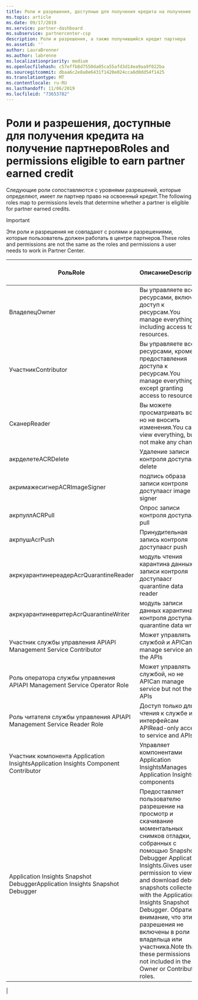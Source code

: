```yaml
---
title: Роли и разрешения, доступные для получения кредита на получение партнеров | Центр партнеров
ms.topic: article
ms.date: 09/17/2019
ms.service: partner-dashboard
ms.subservice: partnercenter-csp
description: Роли и разрешения, а также получившийся кредит партнера
ms.assetid: ''
author: LauraBrenner
ms.author: labrenne
ms.localizationpriority: medium
ms.openlocfilehash: c57effb8d7550da05ca55afd3d14ea9aa9f022ba
ms.sourcegitcommit: dbaa6c2e8a0e6431f1420e024cca6d0dd54f1425
ms.translationtype: MT
ms.contentlocale: ru-RU
ms.lasthandoff: 11/06/2019
ms.locfileid: "73653782"
---
```

# <a name="roles-and-permissions-eligible-to-earn-partner-earned-credit"></a><span data-ttu-id="6d34e-103">Роли и разрешения, доступные для получения кредита на получение партнеров</span><span class="sxs-lookup"><span data-stu-id="6d34e-103">Roles and permissions eligible to earn partner earned credit</span></span>

<span data-ttu-id="6d34e-104">Следующие роли сопоставляются с уровнями разрешений, которые определяют, имеет ли партнер право на освоенный кредит.</span><span class="sxs-lookup"><span data-stu-id="6d34e-104">The following roles map to permissions levels that determine whether a partner is eligible for partner earned credits.</span></span>

>[!Important]
><span data-ttu-id="6d34e-105">Эти роли и разрешения не совпадают с ролями и разрешениями, которые пользователь должен работать в центре партнеров.</span><span class="sxs-lookup"><span data-stu-id="6d34e-105">These roles and permissions are not the same as the roles and permissions a user needs to work in Partner Center.</span></span>

|<span data-ttu-id="6d34e-106">**Роль**</span><span class="sxs-lookup"><span data-stu-id="6d34e-106">**Role**</span></span>   |<span data-ttu-id="6d34e-107">**Описание**</span><span class="sxs-lookup"><span data-stu-id="6d34e-107">**Description**</span></span>   |<span data-ttu-id="6d34e-108">**Подходящие PEC**</span><span class="sxs-lookup"><span data-stu-id="6d34e-108">**PEC eligible**</span></span>   |
|-----------------|:------------------|:--------------|
|<span data-ttu-id="6d34e-109">Владелец</span><span class="sxs-lookup"><span data-stu-id="6d34e-109">Owner</span></span>  |<span data-ttu-id="6d34e-110">Вы управляете всеми ресурсами, включая доступ к ресурсам.</span><span class="sxs-lookup"><span data-stu-id="6d34e-110">You manage everything, including access to resources.</span></span>|<span data-ttu-id="6d34e-111">"Да",</span><span class="sxs-lookup"><span data-stu-id="6d34e-111">Yes</span></span>|
|<span data-ttu-id="6d34e-112">Участник</span><span class="sxs-lookup"><span data-stu-id="6d34e-112">Contributor</span></span> |<span data-ttu-id="6d34e-113">Вы управляете всеми ресурсами, кроме предоставления доступа к ресурсам.</span><span class="sxs-lookup"><span data-stu-id="6d34e-113">You manage everything except granting access to resources.</span></span>|<span data-ttu-id="6d34e-114">"Да",</span><span class="sxs-lookup"><span data-stu-id="6d34e-114">Yes</span></span>|
|<span data-ttu-id="6d34e-115">Сканер</span><span class="sxs-lookup"><span data-stu-id="6d34e-115">Reader</span></span>|<span data-ttu-id="6d34e-116">Вы можете просматривать все, но не вносить изменения.</span><span class="sxs-lookup"><span data-stu-id="6d34e-116">You can view everything, but not make any changes</span></span>|<span data-ttu-id="6d34e-117">Нет</span><span class="sxs-lookup"><span data-stu-id="6d34e-117">No</span></span>|
|<span data-ttu-id="6d34e-118">акрделете</span><span class="sxs-lookup"><span data-stu-id="6d34e-118">ACRDelete</span></span>|<span data-ttu-id="6d34e-119">Удаление записи контроля доступа</span><span class="sxs-lookup"><span data-stu-id="6d34e-119">acr delete</span></span>|<span data-ttu-id="6d34e-120">"Да",</span><span class="sxs-lookup"><span data-stu-id="6d34e-120">Yes</span></span>|
|<span data-ttu-id="6d34e-121">акримажесигнер</span><span class="sxs-lookup"><span data-stu-id="6d34e-121">ACRImageSigner</span></span>|<span data-ttu-id="6d34e-122">подпись образа записи контроля доступа</span><span class="sxs-lookup"><span data-stu-id="6d34e-122">acr image signer</span></span>|<span data-ttu-id="6d34e-123">"Да",</span><span class="sxs-lookup"><span data-stu-id="6d34e-123">Yes</span></span>|
|<span data-ttu-id="6d34e-124">акрпулл</span><span class="sxs-lookup"><span data-stu-id="6d34e-124">ACRPull</span></span>|<span data-ttu-id="6d34e-125">Опрос записи контроля доступа</span><span class="sxs-lookup"><span data-stu-id="6d34e-125">acr pull</span></span>|<span data-ttu-id="6d34e-126">"Да",</span><span class="sxs-lookup"><span data-stu-id="6d34e-126">Yes</span></span>|
|<span data-ttu-id="6d34e-127">акрпуш</span><span class="sxs-lookup"><span data-stu-id="6d34e-127">AcrPush</span></span>|<span data-ttu-id="6d34e-128">Принудительная запись контроля доступа</span><span class="sxs-lookup"><span data-stu-id="6d34e-128">acr push</span></span>|<span data-ttu-id="6d34e-129">"Да",</span><span class="sxs-lookup"><span data-stu-id="6d34e-129">Yes</span></span>|
|<span data-ttu-id="6d34e-130">акркуарантинереадер</span><span class="sxs-lookup"><span data-stu-id="6d34e-130">AcrQuarantineReader</span></span>|<span data-ttu-id="6d34e-131">модуль чтения карантина данных записи контроля доступа</span><span class="sxs-lookup"><span data-stu-id="6d34e-131">acr quarantine data reader</span></span>|<span data-ttu-id="6d34e-132">Нет</span><span class="sxs-lookup"><span data-stu-id="6d34e-132">No</span></span>|
|<span data-ttu-id="6d34e-133">акркуарантиневритер</span><span class="sxs-lookup"><span data-stu-id="6d34e-133">AcrQuarantineWriter</span></span>| <span data-ttu-id="6d34e-134">модуль записи данных карантина контроля доступа</span><span class="sxs-lookup"><span data-stu-id="6d34e-134">acr quarantine data writer</span></span>|<span data-ttu-id="6d34e-135">"Да",</span><span class="sxs-lookup"><span data-stu-id="6d34e-135">Yes</span></span>|
|<span data-ttu-id="6d34e-136">Участник службы управления API</span><span class="sxs-lookup"><span data-stu-id="6d34e-136">API Management Service Contributor</span></span>|<span data-ttu-id="6d34e-137">Может управлять службой и API</span><span class="sxs-lookup"><span data-stu-id="6d34e-137">Can manage service and the APIs</span></span>|<span data-ttu-id="6d34e-138">"Да",</span><span class="sxs-lookup"><span data-stu-id="6d34e-138">Yes</span></span>|
|<span data-ttu-id="6d34e-139">Роль оператора службы управления API</span><span class="sxs-lookup"><span data-stu-id="6d34e-139">API Management Service Operator Role</span></span>|<span data-ttu-id="6d34e-140">Может управлять службой, но не API</span><span class="sxs-lookup"><span data-stu-id="6d34e-140">Can manage service but not the APIs</span></span>|<span data-ttu-id="6d34e-141">"Да",</span><span class="sxs-lookup"><span data-stu-id="6d34e-141">Yes</span></span>|
|<span data-ttu-id="6d34e-142">Роль читателя службы управления API</span><span class="sxs-lookup"><span data-stu-id="6d34e-142">API Management Service Reader Role</span></span>|<span data-ttu-id="6d34e-143">Доступ только для чтения к службе и интерфейсам API</span><span class="sxs-lookup"><span data-stu-id="6d34e-143">Read-only access to service and APIs</span></span>|<span data-ttu-id="6d34e-144">Нет</span><span class="sxs-lookup"><span data-stu-id="6d34e-144">No</span></span>|
|<span data-ttu-id="6d34e-145">Участник компонента Application Insights</span><span class="sxs-lookup"><span data-stu-id="6d34e-145">Application Insights Component Contributor</span></span>|<span data-ttu-id="6d34e-146">Управляет компонентами Application Insights</span><span class="sxs-lookup"><span data-stu-id="6d34e-146">Manages Application Insights components</span></span>|<span data-ttu-id="6d34e-147">"Да",</span><span class="sxs-lookup"><span data-stu-id="6d34e-147">Yes</span></span>|
|<span data-ttu-id="6d34e-148">Application Insights Snapshot Debugger</span><span class="sxs-lookup"><span data-stu-id="6d34e-148">Application Insights Snapshot Debugger</span></span>|<span data-ttu-id="6d34e-149">Предоставляет пользователю разрешение на просмотр и скачивание моментальных снимков отладки, собранных с помощью Snapshot Debugger Application Insights.</span><span class="sxs-lookup"><span data-stu-id="6d34e-149">Gives user permission to view and download debug snapshots collected with the Application Insights Snapshot Debugger.</span></span> <span data-ttu-id="6d34e-150">Обратите внимание, что эти разрешения не включены в роли владельца или участника.</span><span class="sxs-lookup"><span data-stu-id="6d34e-150">Note that these permissions are not included in the Owner or Contributor roles.</span></span>|<span data-ttu-id="6d34e-151">"Да",</span><span class="sxs-lookup"><span data-stu-id="6d34e-151">Yes</span></span>|
|